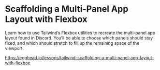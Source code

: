 # Scaffolding a Multi-Panel App Layout with Flexbox

Learn how to use Tailwind’s Flexbox utilities to recreate the multi-panel app layout found in Discord. You’ll be able to choose which panels should stay fixed, and which should stretch to fill up the remaining space of the viewport.

https://egghead.io/lessons/tailwind-scaffolding-a-multi-panel-app-layout-with-flexbox

